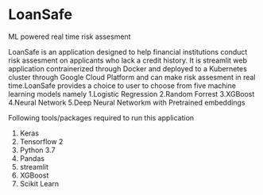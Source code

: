 # LoanSafe
ML powered real time risk assesment

LoanSafe is an application designed to help financial institutions conduct risk assesment on applicants who lack a credit history. It is streamlit web application
contrainerized through Docker and deployed to a Kubernetes cluster through Google Cloud Platform and can make risk assesment in real time.LoanSafe provides a choice
to user to choose from five machine learning models namely 
1.Logistic Regression
2.Random Forrest
3.XGBoost 
4.Neural Network
5.Deep Neural Networkm with Pretrained embeddings

Following tools/packages required to run this application
1. Keras
2. Tensorflow 2
3. Python 3.7
4. Pandas
5. streamlit
6. XGBoost
7. Scikit Learn 